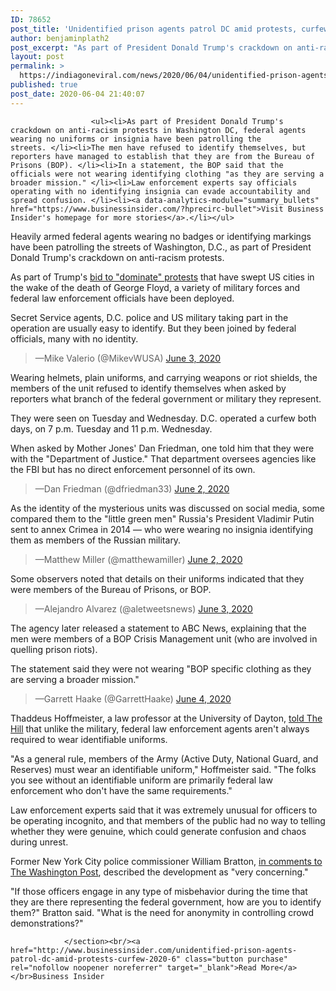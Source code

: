 ```yaml
---
ID: 78652
post_title: 'Unidentified prison agents patrol DC amid protests, curfew &#8211; Business Insider'
author: benjaminplath2
post_excerpt: "As part of President Donald Trump's crackdown on anti-racism protests in Washington DC, federal agents wearing no uniforms or insignia have been patrolling the streets. The men have refused to identify themselves, but reporters have managed to establish that they are from the Bureau of Prisons (BOP). In a statement, the BOP said that the officials were&hellip;"
layout: post
permalink: >
  https://indiagoneviral.com/news/2020/06/04/unidentified-prison-agents-patrol-dc-amid-protests-curfew-business-insider/78652/benjaminplath2/
published: true
post_date: 2020-06-04 21:40:07
---
```

<section data-post-type="post" data-track-content=""><div data-piano-inline-content-wrapper="" id="piano-inline-content-wrapper">

                      <ul><li>As part of President Donald Trump's crackdown on anti-racism protests in Washington DC, federal agents wearing no uniforms or insignia have been patrolling the streets. </li><li>The men have refused to identify themselves, but reporters have managed to establish that they are from the Bureau of Prisons (BOP). </li><li>In a statement, the BOP said that the officials were not wearing identifying clothing "as they are serving a broader mission." </li><li>Law enforcement experts say officials operating with no identifying insignia can evade accountability and spread confusion. </li><li><a data-analytics-module="summary_bullets" href="https://www.businessinsider.com/?hprecirc-bullet">Visit Business Insider's homepage for more stories</a>.</li></ul>


<p>Heavily armed federal agents wearing no badges or identifying markings have been patrolling the streets of Washington, D.C., as part of President Donald Trump's crackdown on anti-racism protests.</p><p>As part of Trump's <a data-analytics-module="body_link" href="https://www.businessinsider.com/trump-congratulates-overwhelming-force-domination-against-protesters-2020-6">bid to "dominate" protests</a> that have swept US cities in the wake of the death of George Floyd, a variety of military forces and federal law enforcement officials have been deployed.</p><p>Secret Service agents, D.C. police and US military taking part in the operation are usually easy to identify. But they been joined by federal officials, many with no identity.</p><blockquote data-cards="" data-conversation="" data-lang="en">—Mike Valerio  (@MikevWUSA) <a href="https://twitter.com/mims/statuses/1268286448018522117?ref_src=twsrc%5Etfw">June 3, 2020</a></blockquote><p>Wearing helmets, plain uniforms, and carrying weapons or riot shields, the members of the unit refused to identify themselves when asked by reporters what branch of the federal government or military they represent. </p>



<p>They were seen on Tuesday and Wednesday. D.C. operated a curfew both days, on 7 p.m. Tuesday and 11 p.m. Wednesday.</p><p>When asked by Mother Jones' Dan Friedman, one told him that they were with the "Department of Justice." That department oversees agencies like the FBI but has no direct enforcement personnel of its own.</p><blockquote data-cards="" data-conversation="" data-lang="en">—Dan Friedman  (@dfriedman33) <a href="https://twitter.com/mims/statuses/1267936203522932738?ref_src=twsrc%5Etfw">June 2, 2020</a></blockquote><p>As the identity of the mysterious units was discussed on social media, some compared them to the "little green men" Russia's President Vladimir Putin sent to annex Crimea in 2014 — who were wearing no insignia identifying them as members of the Russian military.</p><blockquote data-cards="" data-conversation="" data-lang="en">—Matthew Miller  (@matthewamiller) <a href="https://twitter.com/mims/statuses/1267960573985202179?ref_src=twsrc%5Etfw">June 2, 2020</a></blockquote><p>Some observers noted that details on their uniforms indicated that they were members of the Bureau of Prisons, or BOP. </p>



<blockquote data-cards="" data-conversation="" data-lang="en">—Alejandro Alvarez  (@aletweetsnews) <a href="https://twitter.com/mims/statuses/1268276532868460550?ref_src=twsrc%5Etfw">June 3, 2020</a></blockquote><p>The agency later released a statement to ABC News, explaining that the men were members of a BOP Crisis Management unit (who are involved in quelling prison riots).</p><p>The statement said they were not wearing "BOP specific clothing as they are serving a broader mission." </p><blockquote data-cards="" data-conversation="" data-lang="en">—Garrett Haake  (@GarrettHaake) <a href="https://twitter.com/mims/statuses/1268361997097320454?ref_src=twsrc%5Etfw">June 4, 2020</a></blockquote><p>Thaddeus Hoffmeister, a law professor at the University of Dayton, <a data-analytics-module="body_link" href="https://thehill.com/homenews/administration/500964-un-identified-military-personnel-extend-perimeter-around-the-white">told The Hill</a> that unlike the military, federal law enforcement agents aren't always required to wear identifiable uniforms.</p><p>"As a general rule, members of the Army (Active Duty, National Guard, and Reserves) must wear an identifiable uniform," Hoffmeister said. "The folks you see without an identifiable uniform are primarily federal law enforcement who don't have the same requirements."</p>



<p>Law enforcement experts said that it was extremely unusual for officers to be operating incognito, and that members of the public had no way to telling whether they were genuine, which could generate confusion and chaos during unrest. </p><p>Former New York City police commissioner William Bratton, <a data-analytics-module="body_link" href="https://www.washingtonpost.com/politics/2020/06/03/dangerous-new-factor-an-uneasy-moment-unidentified-law-enforcement-officers/">in comments to The Washington Post</a>, described the development as "very concerning."</p><p>"If those officers engage in any type of misbehavior during the time that they are there representing the federal government, how are you to identify them?" Bratton said. "What is the need for anonymity in controlling crowd demonstrations?"</p>
                  </div>


                </section><br/><a href="http://www.businessinsider.com/unidentified-prison-agents-patrol-dc-amid-protests-curfew-2020-6" class="button purchase" rel="nofollow noopener noreferrer" target="_blank">Read More</a></br>Business Insider